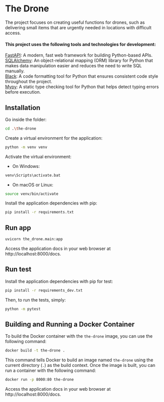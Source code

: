 # The Drone

The project focuses on creating useful functions for drones, such as delivering
small items that are urgently needed in locations with difficult access.

#### This project uses the following tools and technologies for development:

[FastAPI](https://fastapi.tiangolo.com/): A modern, fast web framework for
building Python-based APIs.  
[SQLAlchemy](https://www.sqlalchemy.org/): An object-relational mapping (ORM)
library for Python that makes data manipulation easier and reduces the need to
write SQL manually.  
[Black](https://black.readthedocs.io/en/stable/):  A code formatting tool for
Python that ensures consistent code style throughout the project.  
[Mypy](https://mypy.readthedocs.io): A static type checking tool for Python
that helps detect typing errors before execution.

## Installation

Go inside the folder:

```bash
cd .\the-drone
```

Create a virtual environment for the application:

```bash
python -m venv venv
```

Activate the virtual environment:

- On Windows:

```bash
venv\Scripts\activate.bat
```

- On macOS or Linux:

```bash
source venv/bin/activate
```

Install the application dependencies with pip:

```bash
pip install -r requirements.txt
```

## Run app

```bash
uvicorn the_drone.main:app
```

Access the application docs in your web browser at http://localhost:8000/docs.

## Run test

Install the application dependencies with pip for test:

```bash
pip install -r requirements_dev.txt
```

Then, to run the tests, simply:

```bash
python -m pytest
```

## Building and Running a Docker Container

To build the Docker container with the `the-drone` image, you can use the following command:

```bash
docker build -t the-drone .
```

This command tells Docker to build an image named `the-drone` using the current directory (`.`) as the build context.
Once the image is built, you can run a container with the following command:

```bash
docker run -p 8000:80 the-drone
```

Access the application docs in your web browser at http://localhost:8000/docs.
